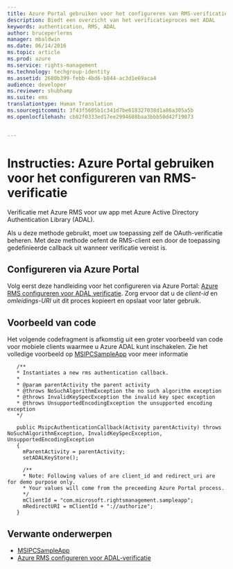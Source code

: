 ```yaml
---
title: Azure Portal gebruiken voor het configureren van RMS-verificatie | Azure RMS
description: Biedt een overzicht van het verificatieproces met ADAL
keywords: authentication, RMS, ADAL
author: bruceperlerms
manager: mbaldwin
ms.date: 06/14/2016
ms.topic: article
ms.prod: azure
ms.service: rights-management
ms.technology: techgroup-identity
ms.assetid: 2680b399-febb-4bd6-b844-ac3d1e69aca4
audience: developer
ms.reviewer: shubhamp
ms.suite: ems
translationtype: Human Translation
ms.sourcegitcommit: 3f43f5605b1c341d7be618327038d1a86a305a5b
ms.openlocfilehash: cb82f0333ed17ee2994608baa3bbb50d42f19073


---
```


# Instructies: Azure Portal gebruiken voor het configureren van RMS-verificatie

Verificatie met Azure RMS voor uw app met Azure Active Directory Authentication Library (ADAL).

Als u deze methode gebruikt, moet uw toepassing zelf de OAuth-verificatie beheren. Met deze methode oefent de RMS-client een door de toepassing gedefinieerde callback uit wanneer verificatie vereist is.

## Configureren via Azure Portal
Volg eerst deze handleiding voor het configureren via Azure Portal: [Azure RMS configureren voor ADAL verificatie](adal-auth.md). Zorg ervoor dat u de *client-id* en *omleidings-URI* uit dit proces kopieert en opslaat voor later gebruik.

## Voorbeeld van code
Het volgende codefragment is afkomstig uit een groter voorbeeld van code voor mobiele clients waarmee u Azure ADAL kunt inschakelen. Zie het volledige voorbeeld op [MSIPCSampleApp](https://github.com/AzureAD/rms-sdk-ui-for-android/tree/master/samples/MsipcSampleApp) voor meer informatie

       /**
       * Instantiates a new rms authentication callback.
       *
       * @param parentActivity the parent activity
       * @throws NoSuchAlgorithmException the no such algorithm exception
       * @throws InvalidKeySpecException the invalid key spec exception
       * @throws UnsupportedEncodingException the unsupported encoding exception
       */

       public MsipcAuthenticationCallback(Activity parentActivity) throws NoSuchAlgorithmException, InvalidKeySpecException, UnsupportedEncodingException
       {
         mParentActivity = parentActivity;
         setADALKeyStore();

         /**
         * Note: Following values of are client_id and redirect_uri are for demo purpose only.
         * Your values will come from the preceeding Azure Portal process.
         */
         mClientId = "com.microsoft.rightsmanagement.sampleapp";
         mRedirectURI = mClientId + "://authorize";
       }


## Verwante onderwerpen

- [MSIPCSampleApp](https://github.com/AzureAD/rms-sdk-ui-for-android/tree/master/samples/MsipcSampleApp)
- [Azure RMS configureren voor ADAL-verificatie](adal-auth.md)



<!--HONumber=Jun16_HO4-->


